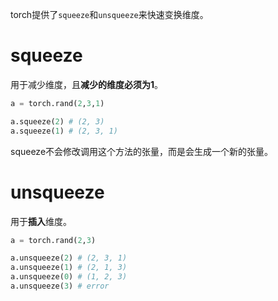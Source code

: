 torch提供了`squeeze`和`unsqueeze`来快速变换维度。

# squeeze
用于减少维度，且**减少的维度必须为1**。
```python
a = torch.rand(2,3,1)

a.squeeze(2) # (2, 3)
a.squeeze(1) # (2, 3, 1)
```
squeeze不会修改调用这个方法的张量，而是会生成一个新的张量。

# unsqueeze
用于**插入**维度。
```python
a = torch.rand(2,3)

a.unsqueeze(2) # (2, 3, 1)
a.unsqueeze(1) # (2, 1, 3)
a.unsqueeze(0) # (1, 2, 3)
a.unsqueeze(3) # error
```